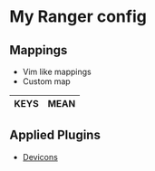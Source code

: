 # My Ranger config

## Mappings
- Vim like mappings
- Custom map

| KEYS | MEAN |
|------|------|

## Applied Plugins
- [Devicons](https://github.com/alexanderjeurissen/ranger_devicons)
